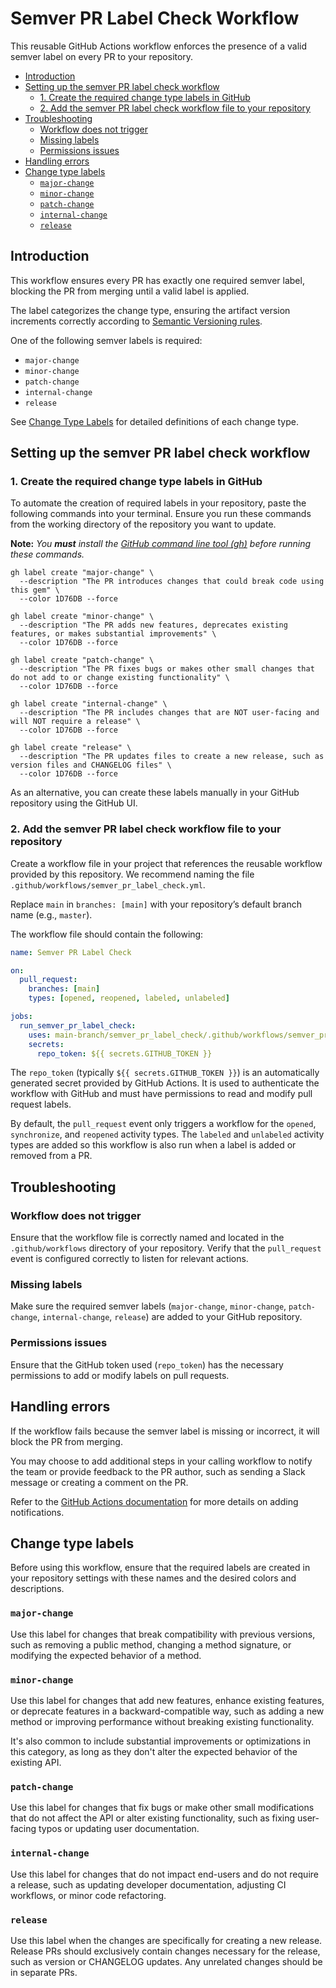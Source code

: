 # Semver PR Label Check Workflow

This reusable GitHub Actions workflow enforces the presence of a valid semver label
on every PR to your repository.

* [Introduction](#introduction)
* [Setting up the semver PR label check workflow](#setting-up-the-semver-pr-label-check-workflow)
  * [1. Create the required change type labels in GitHub](#1-create-the-required-change-type-labels-in-github)
  * [2. Add the semver PR label check workflow file to your repository](#2-add-the-semver-pr-label-check-workflow-file-to-your-repository)
* [Troubleshooting](#troubleshooting)
  * [Workflow does not trigger](#workflow-does-not-trigger)
  * [Missing labels](#missing-labels)
  * [Permissions issues](#permissions-issues)
* [Handling errors](#handling-errors)
* [Change type labels](#change-type-labels)
  * [`major-change`](#major-change)
  * [`minor-change`](#minor-change)
  * [`patch-change`](#patch-change)
  * [`internal-change`](#internal-change)
  * [`release`](#release)

## Introduction

This workflow ensures every PR has exactly one required semver label, blocking the PR
from merging until a valid label is applied.

The label categorizes the change type, ensuring the artifact version increments
correctly according to [Semantic Versioning rules](https://semver.org).

One of the following semver labels is required:

* `major-change`
* `minor-change`
* `patch-change`
* `internal-change`
* `release`

See [Change Type Labels](#change-type-labels) for detailed definitions of each change
type.

## Setting up the semver PR label check workflow

### 1. Create the required change type labels in GitHub

To automate the creation of required labels in your repository, paste the following
commands into your terminal. Ensure you run these commands from the working directory
of the repository you want to update.

**Note:** *You **must** install the [GitHub command line tool
(gh)](https://github.com/cli/cli#installation) before running these commands.*

```shell
gh label create "major-change" \
  --description "The PR introduces changes that could break code using this gem" \
  --color 1D76DB --force

gh label create "minor-change" \
  --description "The PR adds new features, deprecates existing features, or makes substantial improvements" \
  --color 1D76DB --force

gh label create "patch-change" \
  --description "The PR fixes bugs or makes other small changes that do not add to or change existing functionality" \
  --color 1D76DB --force

gh label create "internal-change" \
  --description "The PR includes changes that are NOT user-facing and will NOT require a release" \
  --color 1D76DB --force

gh label create "release" \
  --description "The PR updates files to create a new release, such as version files and CHANGELOG files" \
  --color 1D76DB --force
```

As an alternative, you can create these labels manually in your GitHub repository
using the GitHub UI.

### 2. Add the semver PR label check workflow file to your repository

Create a workflow file in your project that references the reusable workflow provided
by this repository. We recommend naming the file
`.github/workflows/semver_pr_label_check.yml`.

Replace `main` in `branches: [main]` with
your repository’s default branch name (e.g., `master`).

The workflow file should contain the following:

```yaml
name: Semver PR Label Check

on:
  pull_request:
    branches: [main]
    types: [opened, reopened, labeled, unlabeled]

jobs:
  run_semver_pr_label_check:
    uses: main-branch/semver_pr_label_check/.github/workflows/semver_pr_label_check.yml@v1
    secrets:
      repo_token: ${{ secrets.GITHUB_TOKEN }}
```

The `repo_token` (typically `${{ secrets.GITHUB_TOKEN }}`) is an automatically
generated secret provided by GitHub Actions. It is used to authenticate the workflow
with GitHub and must have permissions to read and modify pull request labels.

By default, the `pull_request` event only triggers a workflow for the `opened`,
`synchronize`, and `reopened` activity types. The `labeled` and `unlabeled` activity
types are added so this workflow is also run when a label is added or removed from a
PR.

## Troubleshooting

### Workflow does not trigger

Ensure that the workflow file is correctly named and located in the
`.github/workflows` directory of your repository. Verify that the `pull_request`
event is configured correctly to listen for relevant actions.

### Missing labels

Make sure the required semver labels (`major-change`, `minor-change`, `patch-change`,
`internal-change`, `release`) are added to your GitHub repository.

### Permissions issues

Ensure that the GitHub token used (`repo_token`) has the necessary permissions to add
or modify labels on pull requests.

## Handling errors

If the workflow fails because the semver label is missing or incorrect, it will block
the PR from merging.

You may choose to add additional steps in your calling workflow to notify the team or
provide feedback to the PR author, such as sending a Slack message or creating a
comment on the PR.

Refer to the [GitHub Actions documentation](https://docs.github.com/en/actions) for
more details on adding notifications.

## Change type labels

Before using this workflow, ensure that the required labels are created in
your repository settings with these names and the desired colors and descriptions.

### `major-change`

Use this label for changes that break compatibility with previous versions, such as
removing a public method, changing a method signature, or modifying the expected
behavior of a method.

### `minor-change`

Use this label for changes that add new features, enhance existing features, or
deprecate features in a backward-compatible way, such as adding a new method or
improving performance without breaking existing functionality.

It's also common to include substantial improvements or optimizations in this
category, as long as they don't alter the expected behavior of the existing API.

### `patch-change`

Use this label for changes that fix bugs or make other small modifications that do
not affect the API or alter existing functionality, such as fixing user-facing typos
or updating user documentation.

### `internal-change`

Use this label for changes that do not impact end-users and do not require a release,
such as updating developer documentation, adjusting CI workflows, or minor code
refactoring.

### `release`

Use this label when the changes are specifically for creating a new release. Release
PRs should exclusively contain changes necessary for the release, such as version or
CHANGELOG updates. Any unrelated changes should be in separate PRs.
